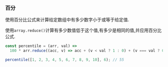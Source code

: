 ### 百分

使用百分比公式来计算给定数组中有多少数字小于或等于给定值. 

使用`array.reduce()`计算有多少数值低于这个值,有多少是相同的值,并应用百分比公式. 

```js
const percentile = (arr, val) =>
  100 * arr.reduce((acc, v) => acc + (v < val ? 1 : 0) + (v === val ? 0.5 : 0), 0) / arr.length;
```

```js
percentile([1, 2, 3, 4, 5, 6, 7, 8, 9, 10], 6); // 55
```
